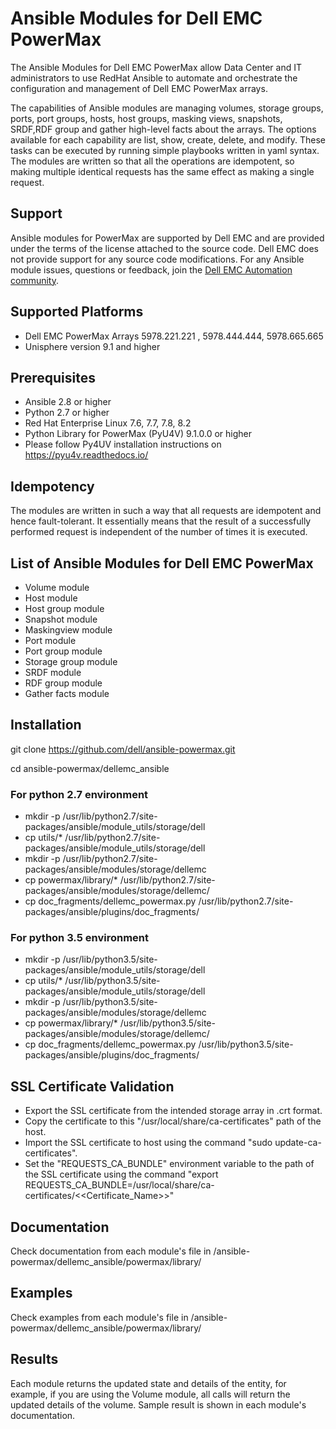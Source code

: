 # Ansible Modules for Dell EMC PowerMax

The Ansible Modules for Dell EMC PowerMax allow Data Center and IT administrators to use RedHat Ansible to automate and orchestrate the configuration and management of Dell EMC PowerMax arrays.

The capabilities of Ansible modules are managing volumes, storage groups, ports, port groups, hosts, host groups, masking views, snapshots, SRDF,RDF group and gather high-level facts about the arrays. The options available for each capability are list, show, create, delete, and modify. These tasks can be executed by running simple playbooks written in yaml syntax. The modules are written so that all the operations are idempotent, so making multiple identical requests has the same effect as making a single request.

## Support
Ansible modules for PowerMax are supported by Dell EMC and are provided under the terms of the license attached to the source code.
Dell EMC does not provide support for any source code modifications.
For any Ansible module issues, questions or feedback, join the [Dell EMC Automation community](https://www.dell.com/community/Automation/bd-p/Automation).

## Supported Platforms
  * Dell EMC PowerMax Arrays 5978.221.221 , 5978.444.444, 5978.665.665
  * Unisphere version 9.1 and higher

## Prerequisites
  * Ansible 2.8 or higher
  * Python 2.7 or higher
  * Red Hat Enterprise Linux 7.6, 7.7, 7.8, 8.2
  * Python Library for PowerMax (PyU4V) 9.1.0.0 or higher
  * Please follow Py4UV installation instructions on https://pyu4v.readthedocs.io/

## Idempotency
The modules are written in such a way that all requests are idempotent and hence fault-tolerant. It essentially means that the result of a successfully performed request is independent of the number of times it is executed.

## List of Ansible Modules for Dell EMC PowerMax
  * Volume module
  * Host module
  * Host group module
  * Snapshot module
  * Maskingview module
  * Port module
  * Port group module
  * Storage group module  
  * SRDF module
  * RDF group module
  * Gather facts module

## Installation

git clone https://github.com/dell/ansible-powermax.git

cd ansible-powermax/dellemc_ansible
  
### For python 2.7 environment
  * mkdir -p /usr/lib/python2.7/site-packages/ansible/module_utils/storage/dell
  * cp utils/* /usr/lib/python2.7/site-packages/ansible/module_utils/storage/dell
  * mkdir -p /usr/lib/python2.7/site-packages/ansible/modules/storage/dellemc
  * cp powermax/library/* /usr/lib/python2.7/site-packages/ansible/modules/storage/dellemc/
  * cp doc_fragments/dellemc_powermax.py /usr/lib/python2.7/site-packages/ansible/plugins/doc_fragments/
### For python 3.5 environment
  * mkdir -p /usr/lib/python3.5/site-packages/ansible/module_utils/storage/dell
  * cp utils/* /usr/lib/python3.5/site-packages/ansible/module_utils/storage/dell
  * mkdir -p /usr/lib/python3.5/site-packages/ansible/modules/storage/dellemc
  * cp powermax/library/* /usr/lib/python3.5/site-packages/ansible/modules/storage/dellemc/
  * cp doc_fragments/dellemc_powermax.py /usr/lib/python3.5/site-packages/ansible/plugins/doc_fragments/

## SSL Certificate Validation

 * Export the SSL certificate from the intended storage array in .crt format.
 * Copy the certificate to this "/usr/local/share/ca-certificates" path of the host.
 * Import the SSL certificate to host using the command "sudo update-ca-certificates".
 * Set the "REQUESTS_CA_BUNDLE" environment variable to the path of the SSL certificate using the command "export REQUESTS_CA_BUNDLE=/usr/local/share/ca-certificates/<<Certificate_Name>>"

## Documentation

Check documentation from each module's file in /ansible-powermax/dellemc_ansible/powermax/library/

## Examples

Check examples from each module's file in /ansible-powermax/dellemc_ansible/powermax/library/


## Results
Each module returns the updated state and details of the entity, for example, if you are using the Volume module, all calls will return the updated details of the volume. Sample result is shown in each module's documentation.
